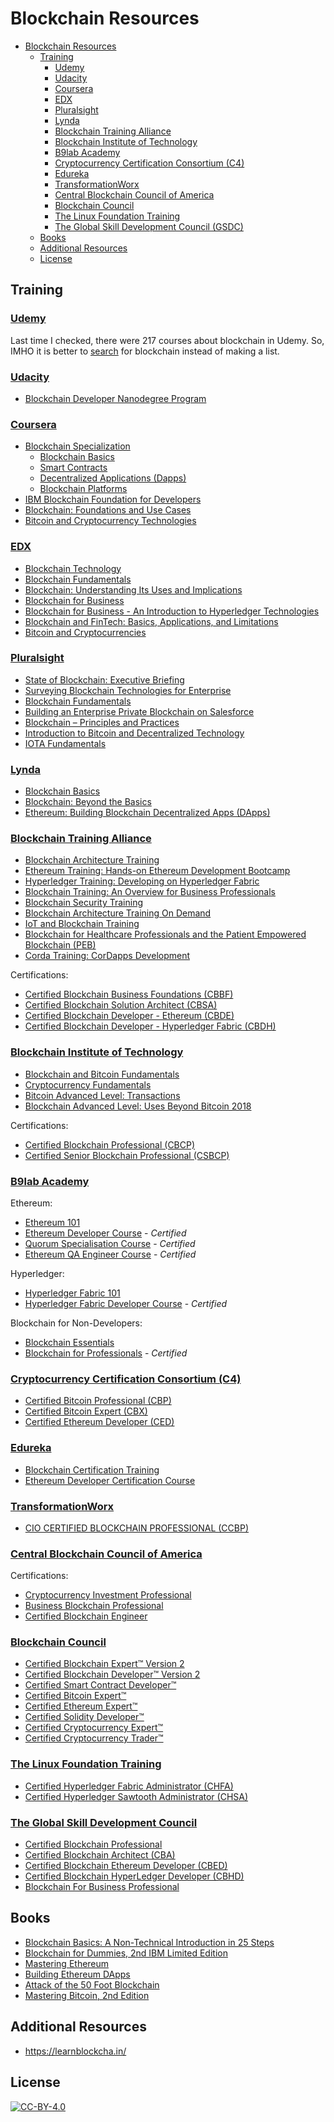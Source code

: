 # Blockchain Resources

<!-- @import "[TOC]" {cmd="toc" depthFrom=1 depthTo=6 orderedList=false} -->

<!-- code_chunk_output -->

- [Blockchain Resources](#blockchain-resources)
  - [Training](#training)
    - [Udemy](#udemy)
    - [Udacity](#udacity)
    - [Coursera](#coursera)
    - [EDX](#edx)
    - [Pluralsight](#pluralsight)
    - [Lynda](#lynda)
    - [Blockchain Training Alliance](#blockchain-training-alliance)
    - [Blockchain Institute of Technology](#blockchain-institute-of-technology)
    - [B9lab Academy](#b9lab-academy)
    - [Cryptocurrency Certification Consortium (C4)](#cryptocurrency-certification-consortium-c4)
    - [Edureka](#edureka)
    - [TransformationWorx](#transformationworx)
    - [Central Blockchain Council of America](#central-blockchain-council-of-america)
    - [Blockchain Council](#blockchain-council)
    - [The Linux Foundation Training](#the-linux-foundation-training)
    - [The Global Skill Development Council (GSDC)](#the-global-skill-development-council)
  - [Books](#books)
  - [Additional Resources](#additional-resources)
  - [License](#license)

<!-- /code_chunk_output -->

## Training

### [Udemy](https://www.udemy.com)

Last time I checked, there were 217 courses about blockchain in Udemy. So, IMHO it is better to [search](https://www.udemy.com/courses/search/?q=blockchain&src=sac&kw=blockchain) for blockchain instead of making a list.

### [Udacity](https://www.udacity.com)

- [Blockchain Developer Nanodegree Program](https://eu.udacity.com/course/blockchain-developer-nanodegree--nd1309)

### [Coursera](https://www.coursera.org)

- [Blockchain Specialization](https://www.coursera.org/specializations/blockchain)
  - [Blockchain Basics](https://www.coursera.org/learn/blockchain-basics)
  - [Smart Contracts](https://www.coursera.org/learn/smarter-contracts)
  - [Decentralized Applications (Dapps)](https://www.coursera.org/learn/decentralized-apps-on-blockchain)
  - [Blockchain Platforms](https://www.coursera.org/learn/blockchain-platforms)
- [IBM Blockchain Foundation for Developers](https://www.coursera.org/learn/ibm-blockchain-essentials-for-developers)
- [Blockchain: Foundations and Use Cases](https://www.coursera.org/learn/blockchain-foundations-and-use-cases)
- [Bitcoin and Cryptocurrency Technologies](https://www.coursera.org/learn/cryptocurrency)

### [EDX](https://www.edx.org)

- [Blockchain Technology](https://www.edx.org/course/blockchain-advancing-decentralized-technology)
- [Blockchain Fundamentals](https://www.edx.org/professional-certificate/uc-berkeleyx-blockchain-fundamentals)
- [Blockchain: Understanding Its Uses and Implications](https://www.edx.org/course/understanding-blockchain-and-its-implications)
- [Blockchain for Business](https://www.edx.org/professional-certificate/linuxfoundationx-blockchain-for-business)
- [Blockchain for Business - An Introduction to Hyperledger Technologies](https://www.edx.org/course/blockchain-business-introduction-linuxfoundationx-lfs171x-0)
- [Blockchain and FinTech: Basics, Applications, and Limitations](https://www.edx.org/course/blockchain-and-fintech-basics-applications-and-limitations)
- [Bitcoin and Cryptocurrencies](https://www.edx.org/course/cryptocurrencies-bitcoin-and-the-crypto-space)

### [Pluralsight](https://www.pluralsight.com)

- [State of Blockchain: Executive Briefing](https://www.pluralsight.com/courses/state-of-blockchain-executive-briefing)
- [Surveying Blockchain Technologies for Enterprise](https://www.pluralsight.com/courses/surveying-blockchain-technologies-enterprise)
- [Blockchain Fundamentals](https://www.pluralsight.com/courses/blockchain-fundamentals)
- [Building an Enterprise Private Blockchain on Salesforce](https://www.pluralsight.com/courses/salesforce-enterprise-building-private-blockchain)
- [Blockchain – Principles and Practices](https://www.pluralsight.com/courses/blockchain-principles-practices)
- [Introduction to Bitcoin and Decentralized Technology](https://www.pluralsight.com/courses/bitcoin-decentralized-technology)
- [IOTA Fundamentals](https://www.pluralsight.com/courses/iota-fundamentals)

### [Lynda](https://www.lynda.com)

- [Blockchain Basics](https://www.lynda.com/Data-Science-tutorials/Blockchain-Basics/574704-2.html?srchtrk=index%3a1%0alinktypeid%3a2%0aq%3ablockchain%0apage%3a1%0as%3arelevance%0asa%3atrue%0aproducttypeid%3a2)
- [Blockchain: Beyond the Basics](https://www.lynda.com/Blockchain-tutorials/Blockchain-Beyond-Basics/636127-2.html?srchtrk=index%3a2%0alinktypeid%3a2%0aq%3ablockchain%0apage%3a1%0as%3arelevance%0asa%3atrue%0aproducttypeid%3a2)
- [Ethereum: Building Blockchain Decentralized Apps (DApps)](https://www.lynda.com/JavaScript-tutorials/Ethereum-Building-Blockchain-Decentralized-Apps-DApps/706935-2.html?srchtrk=index%3a5%0alinktypeid%3a2%0aq%3ablockchain%0apage%3a1%0as%3arelevance%0asa%3atrue%0aproducttypeid%3a2)

### [Blockchain Training Alliance](https://blockchaintrainingalliance.com)

- [Blockchain Architecture Training](https://blockchaintrainingalliance.com/collections/all-courses/products/blockchain-architecture)
- [Ethereum Training: Hands-on Ethereum Development Bootcamp](https://blockchaintrainingalliance.com/collections/all-courses/products/ethereum_training)
- [Hyperledger Training: Developing on Hyperledger Fabric](https://blockchaintrainingalliance.com/collections/all-courses/products/hyperledger_training)
- [Blockchain Training: An Overview for Business Professionals](https://blockchaintrainingalliance.com/collections/all-courses/products/blockchain-overview)
- [Blockchain Security Training](https://blockchaintrainingalliance.com/collections/all-courses/products/blockchain_security)
- [Blockchain Architecture Training On Demand](https://blockchaintrainingalliance.com/collections/all-courses/products/blockchain-architecture-training-online)
- [IoT and Blockchain Training](https://blockchaintrainingalliance.com/collections/all-courses/products/iot-and-blockchain-training)
- [Blockchain for Healthcare Professionals and the Patient Empowered Blockchain (PEB)](https://blockchaintrainingalliance.com/collections/all-courses/products/blockchain-for-healthcare-professionals-and-the-patient-empowered-blockchain-peb)
- [Corda Training: CorDapps Development](https://blockchaintrainingalliance.com/collections/all-courses/products/cordapps)

Certifications:

- [Certified Blockchain Business Foundations (CBBF)](https://blockchaintrainingalliance.com/collections/certifications/products/cbbf)
- [Certified Blockchain Solution Architect (CBSA)](https://blockchaintrainingalliance.com/collections/certifications/products/cbsa)
- [Certified Blockchain Developer - Ethereum (CBDE)](https://blockchaintrainingalliance.com/collections/certifications/products/cbde)
- [Certified Blockchain Developer - Hyperledger Fabric (CBDH)](https://blockchaintrainingalliance.com/collections/certifications/products/cbdh)

### [Blockchain Institute of Technology](https://blockchaininstituteoftechnology.com/)

- [Blockchain and Bitcoin Fundamentals](https://courses.blockchaininstituteoftechnology.com/courses/blockchain-and-bitcoin-fundamentals)
- [Cryptocurrency Fundamentals](https://courses.blockchaininstituteoftechnology.com/courses/cryptocurrency-fundamentals)
- [Bitcoin Advanced Level: Transactions](https://courses.blockchaininstituteoftechnology.com/courses/bitcoin-advanced-transactions)
- [Blockchain Advanced Level: Uses Beyond Bitcoin 2018](https://courses.blockchaininstituteoftechnology.com/courses/blockchain-uses-beyond-bitcoin-2018)

Certifications:

- [Certified Blockchain Professional (CBCP)](https://blockchaininstituteoftechnology.com/certifications/certified-blockchain-professional/)
- [Certified Senior Blockchain Professional (CSBCP)](https://blockchaininstituteoftechnology.com/certifications/certified-senior-blockchain-professional/)

### [B9lab Academy](https://academy.b9lab.com/)

Ethereum:

- [Ethereum 101](https://academy.b9lab.com/courses/B9lab/X16-0/2016/about)
- [Ethereum Developer Course](https://academy.b9lab.com/courses/B9lab/current-ethereum-developer-course) - _Certified_
- [Quorum Specialisation Course](https://academy.b9lab.com/courses/B9lab/current-Quorum-course) - _Certified_
- [Ethereum QA Engineer Course](https://academy.b9lab.com/courses/B9lab/current-ethereum-qa-engineer-course) - _Certified_

Hyperledger:

- [Hyperledger Fabric 101](https://academy.b9lab.com/courses/course-v1:B9lab+HLF-101+2017-11/about)
- [Hyperledger Fabric Developer Course](https://academy.b9lab.com/courses/B9lab/current-hyperledger-course) - _Certified_

Blockchain for Non-Developers:

- [Blockchain Essentials](https://academy.b9lab.com/courses/course-v1:Blab+BEC-FREE+2018-08/about)
- [Blockchain for Professionals](https://academy.b9lab.com/courses/B9lab/current-bfp-course) - _Certified_

### [Cryptocurrency Certification Consortium (C4)](https://cryptoconsortium.org/)

- [Certified Bitcoin Professional (CBP)](https://cryptoconsortium.org/certifications/CBP)
- [Certified Bitcoin Expert (CBX)](https://cryptoconsortium.org/certifications/CBX)
- [Certified Ethereum Developer (CED)](https://cryptoconsortium.org/certifications/CED)

### [Edureka](https://www.edureka.co/)

- [Blockchain Certification Training](https://www.edureka.co/blockchain-training)
- [Ethereum Developer Certification Course](https://www.edureka.co/ethereum-developer-course)

### [TransformationWorx](https://www.transformationworx.com/)

- [CIO CERTIFIED BLOCKCHAIN PROFESSIONAL (CCBP)](https://www.transformationworx.com/certification)

### [Central Blockchain Council of America](https://www.cbcamerica.org/)

Certifications:

- [Cryptocurrency Investment Professional](https://www.cbcamerica.org/blockchain-certifications/cryptocurrency-investment-professional)
- [Business Blockchain Professional](https://www.cbcamerica.org/blockchain-certifications/business-blockchain-professional)
- [Certified Blockchain Engineer](https://www.cbcamerica.org/blockchain-certifications/certified-blockchain-engineer)

### [Blockchain Council](https://www.blockchain-council.org/)

- [Certified Blockchain Expert™ Version 2](https://www.blockchain-council.org/certifications/certified-blockchain-professional-expert/)
- [Certified Blockchain Developer™ Version 2](https://www.blockchain-council.org/certifications/certified-blockchain-developer/)
- [Certified Smart Contract Developer™](https://www.blockchain-council.org/certifications/certified-smart-contract-developer/)
- [Certified Bitcoin Expert™](https://www.blockchain-council.org/certifications/certified-bitcoin-expert-cbie/)
- [Certified Ethereum Expert™](https://www.blockchain-council.org/certifications/certified-ethereum-expert-cee/)
- [Certified Solidity Developer™](https://www.blockchain-council.org/certifications/certified-solidity-developer/)
- [Certified Cryptocurrency Expert™](https://www.blockchain-council.org/certifications/certified-cryptocurrency-expert/)
- [Certified Cryptocurrency Trader™](https://www.blockchain-council.org/certifications/certified-cryptocurrency-trader/)

### [The Linux Foundation Training](https://training.linuxfoundation.org/)

- [Certified Hyperledger Fabric Administrator (CHFA)](https://training.linuxfoundation.org/certification/certified-hyperledger-fabric-administrator-chfa/)
- [Certified Hyperledger Sawtooth Administrator (CHSA)](https://training.linuxfoundation.org/certification/certified-hyperledger-sawtooth-administrator-chsa/)

### [The Global Skill Development Council](https://www.gsdcouncil.org/)

- [Certified Blockchain Professional](https://www.gsdcouncil.org/certified-blockchain-professional-expert)
- [Certified Blockchain Architect (CBA)](https://www.gsdcouncil.org/certified-blockchain-solution-architect-cbsa)
- [Certified Blockchain Ethereum Developer (CBED)](https://www.gsdcouncil.org/certified-ethereum-blockchain-developer-certification)
- [Certified Blockchain HyperLedger Developer (CBHD)](https://www.gsdcouncil.org/certified-blockchain-hyperledger-developer-cbhd)
- [Blockchain For Business Professional](https://www.gsdcouncil.org/blockchain-for-business-professional)

## Books

- [Blockchain Basics: A Non-Technical Introduction in 25 Steps](https://www.amazon.com/Blockchain-Basics-Non-Technical-Introduction-Steps/dp/1484226038)
- [Blockchain for Dummies, 2nd IBM Limited Edition](https://www.ibm.com/blockchain/what-is-blockchain)
- [Mastering Ethereum](http://shop.oreilly.com/product/0636920056072.do)
- [Building Ethereum DApps](https://www.manning.com/books/building-ethereum-dapps)
- [Attack of the 50 Foot Blockchain](https://davidgerard.co.uk/blockchain/book/)
- [Mastering Bitcoin, 2nd Edition](https://www.oreilly.com/library/view/mastering-bitcoin-2nd/9781491954379/)

## Additional Resources

- <https://learnblockcha.in/>

## License

[![CC-BY-4.0](https://i.creativecommons.org/l/by/4.0/88x31.png)](http://creativecommons.org/licenses/by/4.0/)
